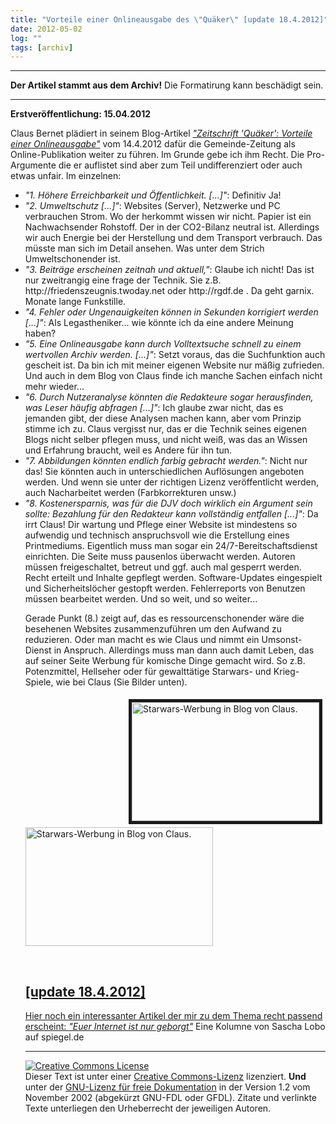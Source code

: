 ```yaml
---
title: "Vorteile einer Onlineausgabe des \"Quäker\" [update 18.4.2012]"
date: 2012-05-02
log: ""
tags: [archiv]
---
```

<hr><b>Der Artikel stammt aus dem Archiv!</b> Die Formatirung kann beschädigt sein.<hr>
<b>Erstveröffentlichung: 15.04.2012</b>
<p>Claus Bernet plädiert in seinem Blog-Artikel <i><a href="http://quaekernachrichten.blogspot.de/2012/04/zeitschrift-quaker-vorteile-einer.html#more">"Zeitschrift 'Quäker': Vorteile einer Onlineausgabe"</a></i> vom 14.4.2012 dafür die Gemeinde-Zeitung als Online-Publikation weiter zu führen. Im Grunde gebe ich ihm Recht. Die Pro-Argumente die er auflistet sind aber zum Teil undifferenziert oder auch etwas unfair. Im einzelnen:</p>
<!--break-->
<ul>
  <li><i>"1. Höhere Erreichbarkeit und Öffentlichkeit. [...]"</i>: Definitiv Ja!
  </li>
  <li><i>"2. Umweltschutz [...]"</i>: Websites (Server), Netzwerke und PC verbrauchen Strom. Wo der herkommt wissen wir nicht. Papier ist ein Nachwachsender Rohstoff. Der in der CO2-Bilanz neutral ist. Allerdings wir auch Energie bei der Herstellung und dem Transport verbrauch. Das müsste man sich im Detail ansehen. Was unter dem Strich Umweltschonender ist.
  </li>
  <li><i>"3. Beiträge erscheinen zeitnah und aktuell,"</i>: Glaube ich nicht! Das ist nur zweitrangig eine frage der Technik. Sie z.B. http://friedenszeugnis.twoday.net oder http://rgdf.de . Da geht garnix. Monate lange Funkstille. 
  </li>
  <li><i>"4. Fehler oder Ungenauigkeiten können in Sekunden korrigiert werden [...]"</i>: Als Legastheniker... wie könnte ich da eine andere Meinung haben?
  </li>
  <li><i>"5. Eine Onlineausgabe kann durch Volltextsuche schnell zu einem wertvollen Archiv werden. [...]"</i>: Setzt voraus, das die Suchfunktion auch gescheit ist. Da bin ich mit meiner eigenen Website nur mäßig zufrieden. Und auch in dem Blog von Claus finde ich manche Sachen einfach nicht mehr wieder...
  </li>
  <li><i>"6. Durch Nutzeranalyse könnten die Redakteure sogar herausfinden, was Leser häufig abfragen [...]"</i>: Ich glaube zwar nicht, das es jemanden gibt, der diese Analysen machen kann, aber vom Prinzip stimme ich zu. Claus vergisst nur, das er die Technik seines eigenen Blogs nicht selber pflegen muss, und nicht weiß, was das an Wissen und Erfahrung braucht, weil es Andere für ihn tun.
  </li>
  <li><i>"7. Abbildungen könnten endlich farbig gebracht werden."</i>: Nicht nur das! Sie könnten auch in unterschiedlichen Auflösungen angeboten werden. Und wenn sie unter der richtigen Lizenz veröffentlicht werden, auch Nacharbeitet werden (Farbkorrekturen unsw.)
  </li>
  <li><i>"8. Kostenersparnis, was für die DJV doch wirklich ein Argument sein sollte: Bezahlung für den Redakteur kann vollständig entfallen [...]"</i>: Da irrt Claus! Dir wartung und Pflege einer Website ist mindestens so aufwendig und technisch anspruchsvoll wie die Erstellung eines Printmediums. Eigentlich muss man sogar ein 24/7-Bereitschaftsdienst einrichten. Die Seite muss pausenlos überwacht werden. Autoren müssen freigeschaltet, betreut und ggf. auch mal gesperrt werden. Recht erteilt und Inhalte gepflegt werden. Software-Updates eingespielt und Sicherheitslöcher gestopft werden. Fehlerreports von Benutzen müssen bearbeitet werden. Und so weit, und so weiter... 
  </li>

<p>Gerade Punkt (8.) zeigt auf, das es ressourcenschonender wäre die besehenen Websites zusammenzuführen um den Aufwand zu reduzieren. Oder man macht es wie Claus und nimmt ein Umsonst-Dienst in Anspruch. Allerdings muss man dann auch damit Leben, das auf seiner Seite Werbung für komische Dinge gemacht wird. So z.B. Potenzmittel, Hellseher oder für gewalttätige Starwars- und Krieg-Spiele, wie bei Claus (Sie Bilder unten).</p>

 <p><a href="http://www.the-independent-friend.de/files/starwars.png"> <img width="300" vspace="5" hspace="5" height="190" border="5" align="right" alt="Starwars-Werbung in Blog von Claus." src="http://www.the-independent-friend.de/files/starwars.png" /></p>

 <p><a href="http://www.the-independent-friend.de/files/wargame-1942.png"> <img width="300"  height="190"  alt="Starwars-Werbung in Blog von Claus." src="http://www.the-independent-friend.de/files/wargame-1942.png" /></p>
<p><br>
<h2>[update 18.4.2012]</h2>

<p>Hier noch ein interessanter Artikel der mir zu dem Thema recht passend erscheint: <a href="http://www.spiegel.de/netzwelt/web/0,1518,827995,00.html"><i>"Euer Internet ist nur geborgt"</i></a> Eine Kolumne von Sascha Lobo auf spiegel.de</p>

<hr />
</p>
<p><a rel="license" href="http://creativecommons.org/licenses/by-sa/3.0/de/"><img alt="Creative Commons License" style="border-width: 0pt;" src="http://i.creativecommons.org/l/by-sa/3.0/de/88x31.png" /></a><br />
Dieser <span xmlns:dc="http://purl.org/dc/elements/1.1/" href="http://purl.org/dc/dcmitype/Text" rel="dc:type">Text</span> ist unter einer <a rel="license" href="http://creativecommons.org/licenses/by-sa/3.0/de/">Creative Commons-Lizenz</a> lizenziert. <b>Und</b> unter der <a href="http://de.wikipedia.org/wiki/GFDL">GNU-Lizenz f&uuml;r freie Dokumentation</a> in der Version 1.2 vom November 2002 (abgek&uuml;rzt GNU-FDL oder GFDL). Zitate und verlinkte Texte unterliegen den Urheberrecht der jeweiligen Autoren.</p>

